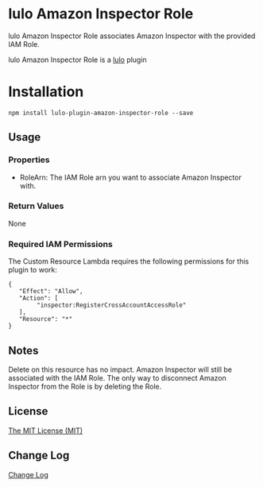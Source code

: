 # lulo Amazon Inspector Role

lulo Amazon Inspector Role associates Amazon Inspector with the provided IAM Role.

lulo Amazon Inspector Role is a [lulo](https://github.com/carlnordenfelt/lulo) plugin

# Installation
```
npm install lulo-plugin-amazon-inspector-role --save
```

## Usage
### Properties
* RoleArn: The IAM Role arn you want to associate Amazon Inspector with.

### Return Values
None

### Required IAM Permissions
The Custom Resource Lambda requires the following permissions for this plugin to work:
```
{
   "Effect": "Allow",
   "Action": [
        "inspector:RegisterCrossAccountAccessRole"
   ],
   "Resource": "*"
}
```

## Notes
Delete on this resource has no impact.
Amazon Inspector will still be associated with the IAM Role.
The only way to disconnect Amazon Inspector from the Role is by deleting the Role.
## License
[The MIT License (MIT)](/LICENSE)

## Change Log
[Change Log](/CHANGELOG.md)
